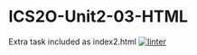 # ICS2O-Unit2-03-HTML
Extra task included as index2.html
[![linter](https://github.com/Hashir14/ICS2O-Unit2-03-HTML/workflows/linter/badge.svg)](https://github.com/marketplace/actions/super-linter)
